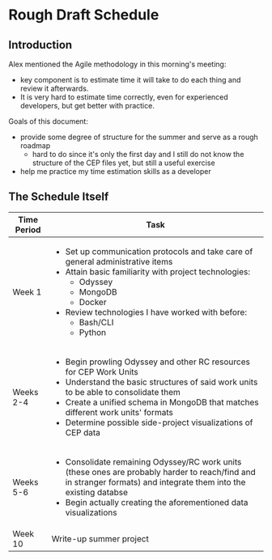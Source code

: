 # Rough Draft Schedule

## Introduction

Alex mentioned the Agile methodology in this morning's meeting:
- key component is to estimate time it will take to do each thing and review it afterwards. 
- It is very hard to estimate time correctly, even for experienced developers, but get better with practice. 

Goals of this document:
- provide some degree of structure for the summer and serve as a rough roadmap
	+ hard to do since it's only the first day and I still do not know the structure of the CEP files yet, but still a useful exercise
- help me practice my time estimation skills as a developer



## The Schedule Itself

Time Period | Task
--- | ---
Week 1 | <ul><li>Set up communication protocols and take care of general administrative items</li><li>Attain basic familiarity with project technologies:<ul><li>Odyssey</li><li>MongoDB</li><li>Docker</li></ul></li><li>Review technologies I have worked with before:<ul><li>Bash/CLI</li><li>Python</li></ul></li></ul> 
Weeks 2-4 | <ul><li>Begin prowling Odyssey and other RC resources for CEP Work Units</li><li>Understand the basic structures of said work units to be able to consolidate them</li><li>Create a unified schema in MongoDB that matches different work units' formats</li><li>Determine possible side-project visualizations of CEP data</li></ul>
Weeks 5-6 | <ul><li>Consolidate remaining Odyssey/RC work units (these ones are probably harder to reach/find and in stranger formats) and integrate them into the existing databse</li><li>Begin actually creating the aforementioned data visualizations</li></ul>
Week 10 | Write-up summer project
